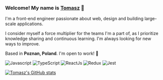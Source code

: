### Welcome! My name is [Tomasz](https://tomaszgil.me/) 👋

I'm a front-end engineer passionate about web, design and building large-scale applications.

I consider myself a force multiplier for the teams I'm a part of, as I prioritize knowledge sharing and continuous learning. I'm always looking for new ways to improve.

Based in **Poznan, Poland**. I'm open to work! 📢

![Javascript](https://aleen42.github.io/badges/src/javascript.svg)
![TypeScript](https://aleen42.github.io/badges/src/typescript.svg)
![ReactJs](https://aleen42.github.io/badges/src/react.svg)
![Redux](https://aleen42.github.io/badges/src/redux.svg)
![Jest](https://aleen42.github.io/badges/src/jest_1.svg)

[![Tomasz's GitHub stats](https://github-readme-stats.vercel.app/api?username=tomaszgil&count_private=true&show_icons=true)](https://github.com/anuraghazra/github-readme-stats)
